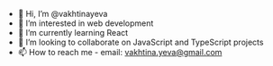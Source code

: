 - 👋 Hi, I’m @vakhtinayeva
- 👀 I’m interested in web development
- 🌱 I’m currently learning React
- 💞️ I’m looking to collaborate on JavaScript and TypeScript projects
- 📫 How to reach me - email: vakhtina.yeva@gmail.com

<!---
vakhtinayeva/vakhtinayeva is a ✨ special ✨ repository because its `README.md` (this file) appears on your GitHub profile.
You can click the Preview link to take a look at your changes.
--->
